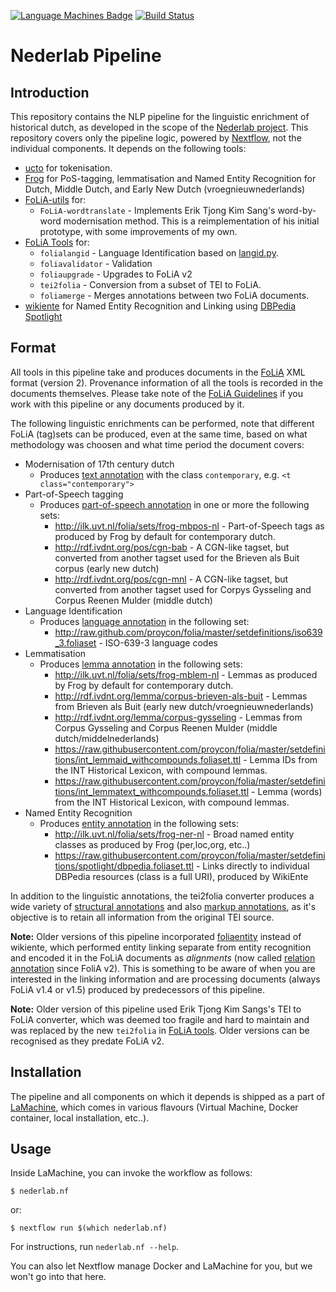 [![Language Machines Badge](http://applejack.science.ru.nl/lamabadge.php/nederlab-pipeline)](http://applejack.science.ru.nl/languagemachines/)
[![Build Status](https://travis-ci.com/proycon/nederlab-pipeline.svg?branch=master)](https://travis-ci.org/proycon/nederlab-pipeline)

# Nederlab Pipeline

## Introduction

This repository contains the NLP pipeline for the linguistic enrichment of
historical dutch, as developed in the scope of the [Nederlab
project](https://www.nederlab.nl/). This repository covers only the pipeline
logic, powered by [Nextflow](https://www.nextflow.io), not the individual components. It depends on the following tools:

* [ucto](https://languagemachines.github.io/ucto) for tokenisation.
* [Frog](https://languagemachines.github.io/frog) for PoS-tagging, lemmatisation and Named Entity Recognition for Dutch,
    Middle Dutch, and Early New Dutch (vroegnieuwnederlands)
* [FoLiA-utils](https://github.com/LanguageMachines) for:
    * ``FoLiA-wordtranslate`` - Implements Erik Tjong Kim Sang's word-by-word modernisation method. This is a
        reimplementation of his initial prototype, with some improvements of my own.
* [FoLiA Tools](https://github.com/proycon/foliatools) for:
    * ``folialangid`` - Language Identification based on [langid.py](https://github.com/saffsd/langid.py).
    * ``foliavalidator`` - Validation
    * ``foliaupgrade`` - Upgrades to FoLiA v2
    * ``tei2folia`` - Conversion from a subset of TEI to FoLiA.
    * ``foliamerge`` - Merges annotations between two FoLiA documents.
* [wikiente](https://github.com/proycon/wikiente) for Named Entity Recognition and Linking using [DBPedia Spotlight](https://www.dbpedia-spotlight.org)

## Format

All tools in this pipeline take and produces documents in the [FoLiA](https://proycon.github.io/folia) XML format (version 2). Provenance information of all the tools is recorded in the documents themselves. Please take note of the [FoLiA Guidelines](https://folia.readthedocs.io/en/latest/guidelines.html) if you work with this pipeline or any documents produced by it.

The following linguistic enrichments can be performed, note that different FoLiA (tag)sets can be produced, even at the same
time, based on what methodology was choosen and what time period the document covers:

* Modernisation of 17th century dutch
    * Produces [text annotation](https://folia.readthedocs.io/en/latest/text_annotation.html) with the class ``contemporary``, e.g. ``<t class="contemporary">``
* Part-of-Speech tagging
    * Produces [part-of-speech annotation](https://folia.readthedocs.io/en/latest/pos_annotation.html#pos-annotation) in one or more the following sets:
		* http://ilk.uvt.nl/folia/sets/frog-mbpos-nl - Part-of-Speech tags as produced by Frog by default for contemporary dutch.
        * http://rdf.ivdnt.org/pos/cgn-bab - A CGN-like tagset, but converted from another tagset used for the Brieven als Buit corpus (early new dutch)
		* http://rdf.ivdnt.org/pos/cgn-mnl - A CGN-like tagset, but converted from another tagset used for Corpys Gysseling and Corpus Reenen Mulder (middle dutch)
* Language Identification
	* Produces [language annotation](https://folia.readthedocs.io/en/latest/lang_annotation.html) in the following set:
		* http://raw.github.com/proycon/folia/master/setdefinitions/iso639_3.foliaset - ISO-639-3 language codes
* Lemmatisation
	* Produces [lemma annotation](https://folia.readthedocs.io/en/latest/lemma_annotation.html) in the following sets:
		* http://ilk.uvt.nl/folia/sets/frog-mblem-nl - Lemmas as produced by Frog by default for contemporary dutch.
		* http://rdf.ivdnt.org/lemma/corpus-brieven-als-buit - Lemmas from Brieven als Buit (early new dutch/vroegnieuwnederlands)
		* http://rdf.ivdnt.org/lemma/corpus-gysseling - Lemmas from Corpus Gysseling and Corpus Reenen Mulder (middle dutch/middelnederlands)
		* https://raw.githubusercontent.com/proycon/folia/master/setdefinitions/int_lemmaid_withcompounds.foliaset.ttl - Lemma IDs from the INT Historical Lexicon, with compound lemmas.
		* https://raw.githubusercontent.com/proycon/folia/master/setdefinitions/int_lemmatext_withcompounds.foliaset.ttl - Lemma (words) from the INT Historical Lexicon, with compound lemmas.
* Named Entity Recognition
	* Produces [entity annotation](https://folia.readthedocs.io/en/latest/entity_annotation.html) in the following sets:
		* http://ilk.uvt.nl/folia/sets/frog-ner-nl - Broad named entity classes as produced by Frog (per,loc,org, etc..)
		* https://raw.githubusercontent.com/proycon/folia/master/setdefinitions/spotlight/dbpedia.foliaset.ttl - Links directly to individual DBPedia resources (class is a full URI), produced by WikiEnte

In addition to the linguistic annotations, the tei2folia converter produces a wide variety of [structural
annotations](https://folia.readthedocs.io/en/latest/structure_annotation_category.html) and also [markup
annotations](https://folia.readthedocs.io/en/latest/textmarkup_annotation_category.html), as it's objective is to retain all information from the original TEI source.

**Note:** Older versions of this pipeline incorporated [foliaentity](https://github.com/ErwinKomen/foliaentity) instead of wikiente, which performed entity linking separate from entity recognition and encoded it in the FoLiA documents as *alignments* (now called [relation annotation](https://folia.readthedocs.io/en/latest/relation_annotation.html) since FoliA v2). This is something to be aware of when you are interested in the linking information and are processing documents (always FoLiA v1.4 or v1.5) produced by predecessors of this pipeline.

**Note:** Older version of this pipeline used Erik Tjong Kim Sangs's TEI to FoLiA converter, which was deemed too fragile and hard to maintain and was replaced by the new ``tei2folia`` in [FoLiA tools](https://github.com/proycon/foliatools). Older versions can be recognised as they predate FoLiA v2.

## Installation

The pipeline and all components on which it depends is shipped as a part of [LaMachine](https://proycon.github.io/LaMachine), which comes in various flavours (Virtual Machine, Docker container, local installation, etc..).

## Usage

Inside LaMachine, you can invoke the workflow as follows:

```
$ nederlab.nf
```

or:

```
$ nextflow run $(which nederlab.nf)
```

For instructions, run ``nederlab.nf --help``.

You can also let Nextflow manage Docker and LaMachine for you, but we won't go into that here.




